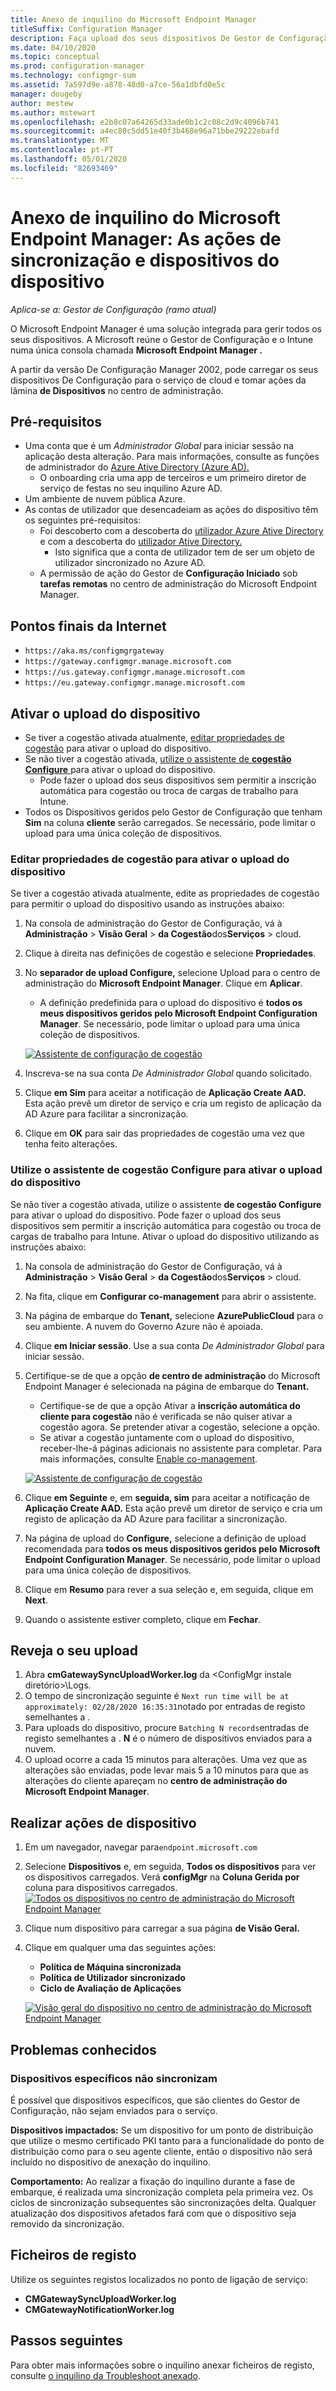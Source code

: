 ```yaml
---
title: Anexo de inquilino do Microsoft Endpoint Manager
titleSuffix: Configuration Manager
description: Faça upload dos seus dispositivos De Gestor de Configuração para o serviço de nuvem e tome ações do centro de administração.
ms.date: 04/10/2020
ms.topic: conceptual
ms.prod: configuration-manager
ms.technology: configmgr-sum
ms.assetid: 7a597d9e-a878-48d0-a7ce-56a1dbfd0e5c
manager: dougeby
author: mestew
ms.author: mstewart
ms.openlocfilehash: e2b8c07a64265d33ade0b1c2c08c2d9c4096b741
ms.sourcegitcommit: a4ec80c5dd51e40f3b468e96a71bbe29222ebafd
ms.translationtype: MT
ms.contentlocale: pt-PT
ms.lasthandoff: 05/01/2020
ms.locfileid: "82693469"
---
```

# <a name="microsoft-endpoint-manager-tenant-attach-device-sync-and-device-actions"></a><a name="bkmk_attach"></a>Anexo de inquilino do Microsoft Endpoint Manager: As ações de sincronização e dispositivos do dispositivo
<!--3555758 live 3/4/2020-->
*Aplica-se a: Gestor de Configuração (ramo atual)*

O Microsoft Endpoint Manager é uma solução integrada para gerir todos os seus dispositivos. A Microsoft reúne o Gestor de Configuração e o Intune numa única consola chamada **Microsoft Endpoint Manager .**

A partir da versão De Configuração Manager 2002, pode carregar os seus dispositivos De Configuração para o serviço de cloud e tomar ações da lâmina **de Dispositivos** no centro de administração.

## <a name="prerequisites"></a>Pré-requisitos

- Uma conta que é um *Administrador Global* para iniciar sessão na aplicação desta alteração. Para mais informações, consulte as funções de administrador do [Azure Ative Directory (Azure AD).](https://docs.microsoft.com/azure/role-based-access-control/rbac-and-directory-admin-roles#azure-ad-administrator-roles)
   - O onboarding cria uma app de terceiros e um primeiro diretor de serviço de festas no seu inquilino Azure AD.
- Um ambiente de nuvem pública Azure.
- As contas de utilizador que desencadeiam as ações do dispositivo têm os seguintes pré-requisitos:
   - Foi descoberto com a descoberta do [utilizador Azure Ative Directory](../core/servers/deploy/configure/about-discovery-methods.md#azureaddisc) e com a descoberta do [utilizador Ative Directory.](../core/servers/deploy/configure/about-discovery-methods.md#bkmk_aboutUser)
      - Isto significa que a conta de utilizador tem de ser um objeto de utilizador sincronizado no Azure AD.
   - A permissão de ação do Gestor de **Configuração Iniciado** sob **tarefas remotas** no centro de administração do Microsoft Endpoint Manager.


## <a name="internet-endpoints"></a>Pontos finais da Internet

- `https://aka.ms/configmgrgateway`
- `https://gateway.configmgr.manage.microsoft.com`
- `https://us.gateway.configmgr.manage.microsoft.com`
- `https://eu.gateway.configmgr.manage.microsoft.com`


## <a name="enable-device-upload"></a>Ativar o upload do dispositivo

- Se tiver a cogestão ativada atualmente, [editar propriedades de cogestão](#bkmk_edit) para ativar o upload do dispositivo.
- Se não tiver a cogestão ativada, [utilize o assistente de **cogestão Configure** ](#bkmk_config) para ativar o upload do dispositivo.
   - Pode fazer o upload dos seus dispositivos sem permitir a inscrição automática para cogestão ou troca de cargas de trabalho para Intune.
- Todos os Dispositivos geridos pelo Gestor de Configuração que tenham **Sim** na coluna **cliente** serão carregados. Se necessário, pode limitar o upload para uma única coleção de dispositivos.

### <a name="edit-co-management-properties-to-enable-device-upload"></a><a name="bkmk_edit"></a>Editar propriedades de cogestão para ativar o upload do dispositivo

Se tiver a cogestão ativada atualmente, edite as propriedades de cogestão para permitir o upload do dispositivo usando as instruções abaixo:

1. Na consola de administração do Gestor de Configuração, vá à **Administração** > **Visão Geral** > **da Cogestão**dos**Serviços** > cloud.
1. Clique à direita nas definições de cogestão e selecione **Propriedades**.
1. No **separador de upload Configure,** selecione Upload para o centro de administração do **Microsoft Endpoint Manager**. Clique em **Aplicar**.
   - A definição predefinida para o upload do dispositivo é **todos os meus dispositivos geridos pelo Microsoft Endpoint Configuration Manager**. Se necessário, pode limitar o upload para uma única coleção de dispositivos.

   [![Assistente de configuração de cogestão](./media/3555758-configure-upload.png)](./media/3555758-configure-upload.png#lightbox)
1. Inscreva-se na sua conta *De Administrador Global* quando solicitado.
1. Clique **em Sim** para aceitar a notificação de **Aplicação Create AAD.** Esta ação prevê um diretor de serviço e cria um registo de aplicação da AD Azure para facilitar a sincronização.
1. Clique em **OK** para sair das propriedades de cogestão uma vez que tenha feito alterações.


### <a name="use-the-configure-co-management-wizard-to-enable-device-upload"></a><a name="bkmk_config"></a>Utilize o assistente de cogestão Configure para ativar o upload do dispositivo
Se não tiver a cogestão ativada, utilize o assistente **de cogestão Configure** para ativar o upload do dispositivo. Pode fazer o upload dos seus dispositivos sem permitir a inscrição automática para cogestão ou troca de cargas de trabalho para Intune. Ativar o upload do dispositivo utilizando as instruções abaixo:

1. Na consola de administração do Gestor de Configuração, vá à **Administração** > **Visão Geral** > **da Cogestão**dos**Serviços** > cloud.
1. Na fita, clique em **Configurar co-management** para abrir o assistente.
1. Na página de embarque do **Tenant,** selecione **AzurePublicCloud** para o seu ambiente. A nuvem do Governo Azure não é apoiada.
1. Clique **em Iniciar sessão**. Use a sua conta *De Administrador Global* para iniciar sessão.
1. Certifique-se de que a opção **de centro de administração** do Microsoft Endpoint Manager é selecionada na página de embarque do **Tenant.**
   - Certifique-se de que a opção Ativar a **inscrição automática do cliente para cogestão** não é verificada se não quiser ativar a cogestão agora. Se pretender ativar a cogestão, selecione a opção.
   - Se ativar a cogestão juntamente com o upload do dispositivo, receber-lhe-á páginas adicionais no assistente para completar. Para mais informações, consulte [Enable co-management](../comanage/how-to-enable.md).

   [![Assistente de configuração de cogestão](./media/3555758-comanagement-wizard.png)](./media/3555758-comanagement-wizard.png#lightbox)
1. Clique **em Seguinte** e, em **seguida, sim** para aceitar a notificação de **Aplicação Create AAD.** Esta ação prevê um diretor de serviço e cria um registo de aplicação da AD Azure para facilitar a sincronização.
1. Na página de upload do **Configure,** selecione a definição de upload recomendada para **todos os meus dispositivos geridos pelo Microsoft Endpoint Configuration Manager**. Se necessário, pode limitar o upload para uma única coleção de dispositivos.
1. Clique em **Resumo** para rever a sua seleção e, em seguida, clique em **Next**.
1. Quando o assistente estiver completo, clique em **Fechar**.  


## <a name="review-your-upload"></a><a name="bkmk_review"></a>Reveja o seu upload

1. Abra **cmGatewaySyncUploadWorker.log** da &lt;ConfigMgr instale diretório>\Logs.
1. O tempo de sincronização seguinte é `Next run time will be at approximately: 02/28/2020 16:35:31`notado por entradas de registo semelhantes a .
1. Para uploads do dispositivo, procure `Batching N records`entradas de registo semelhantes a . **N** é o número de dispositivos enviados para a nuvem. 
1. O upload ocorre a cada 15 minutos para alterações. Uma vez que as alterações são enviadas, pode levar mais 5 a 10 minutos para que as alterações do cliente apareçam no **centro de administração do Microsoft Endpoint Manager**.

## <a name="perform-device-actions"></a>Realizar ações de dispositivo

1. Em um navegador, navegar para`endpoint.microsoft.com`
1. Selecione **Dispositivos** e, em seguida, **Todos os dispositivos** para ver os dispositivos carregados. Verá **configMgr** na **Coluna Gerida por** coluna para dispositivos carregados.
   [![Todos os dispositivos no centro de administração do Microsoft Endpoint Manager](./media/3555758-all-devices.png)](./media/3555758-all-devices.png#lightbox)
1. Clique num dispositivo para carregar a sua página **de Visão Geral.**
1. Clique em qualquer uma das seguintes ações:
   - **Política de Máquina sincronizada**
   - **Política de Utilizador sincronizado**
   - **Ciclo de Avaliação de Aplicações**

   [![Visão geral do dispositivo no centro de administração do Microsoft Endpoint Manager](./media/3555758-device-overview-actions.png)](./media/3555758-device-overview-actions.png#lightbox)

## <a name="known-issues"></a>Problemas conhecidos

### <a name="specific-devices-dont-synchronize"></a>Dispositivos específicos não sincronizam

<!--7099564-->
É possível que dispositivos específicos, que são clientes do Gestor de Configuração, não sejam enviados para o serviço.

**Dispositivos impactados:** Se um dispositivo for um ponto de distribuição que utilize o mesmo certificado PKI tanto para a funcionalidade do ponto de distribuição como para o seu agente cliente, então o dispositivo não será incluído no dispositivo de anexação do inquilino.

**Comportamento:** Ao realizar a fixação do inquilino durante a fase de embarque, é realizada uma sincronização completa pela primeira vez. Os ciclos de sincronização subsequentes são sincronizações delta. Qualquer atualização dos dispositivos afetados fará com que o dispositivo seja removido da sincronização.

## <a name="log-files"></a>Ficheiros de registo
Utilize os seguintes registos localizados no ponto de ligação de serviço:

- **CMGatewaySyncUploadWorker.log**
- **CMGatewayNotificationWorker.log**

## <a name="next-steps"></a>Passos seguintes

Para obter mais informações sobre o inquilino anexar ficheiros de registo, consulte [o inquilino da Troubleshoot anexado](technical-reference.md).
